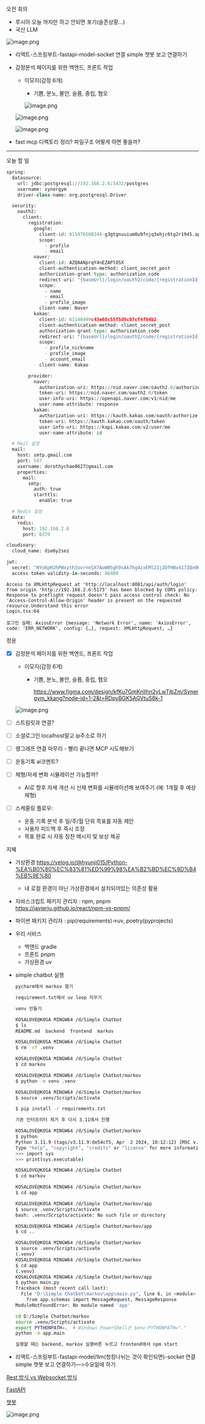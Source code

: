 오전 회의

- 루시아 오늘 까지만 하고 안되면 포기(슬픈상황…)
- 국산 LLM

![image.png](attachment:593fe8a9-27f5-40c3-8e4a-18ccc5d1c058:image.png)

- 리액트-스프링부트-fastapi-model-socket 연결 simple 챗봇 보고 연결하기
- 감정분석 페이지를 위한 백엔드, 프론트 작업
    - 이모지(감정 6개)
        - 기쁨, 분노, 불안, 슬픔, 중립, 혐오
        
        ![image.png](attachment:8430e7fb-fbcf-4836-9cda-2c98fa17644f:image.png)
        
    
    ![image.png](attachment:f9ea7c52-2820-45f4-9695-4c7d14d441bc:image.png)
    
    ![image.png](attachment:72404d9f-31e0-4995-9d0f-f8ccbfd2bead:image.png)
    
- fast mcp 디렉토리 정리? 파일구조 어떻게 하면 좋을까?

---

오늘 할 일

```python
spring:
  datasource:
    url: jdbc:postgresql://192.168.2.6:5432/postgres
    username: synergym
    driver-class-name: org.postgresql.Driver

  security:
    oauth2:
      client:
        registration:
          google:
            client-id: 815976508244-g3gtgnuuium8u9fnjq3ehjc6tg2r1945.apps.googleusercontent.com
            scope:
              - profile
              - email
          naver:
            client-id: AZQAANprqY4nEZAPlOSX
            client-authentication-method: client_secret_post
            authorization-grant-type: authorization_code
            redirect-uri: "{baseUrl}/login/oauth2/code/{registrationId}"
            scope:
              - name
              - email
              - profile_image
            client-name: Naver
          kakao:
            client-id: 63140499c43e68c55f5d9c87cf4f84b2
            client-authentication-method: client_secret_post
            authorization-grant-type: authorization_code
            redirect-uri: "{baseUrl}/login/oauth2/code/{registrationId}"
            scope:
              - profile_nickname
              - profile_image
              - account_email
            client-name: Kakao

        provider:
          naver:
            authorization-uri: https://nid.naver.com/oauth2.0/authorize
            token-uri: https://nid.naver.com/oauth2.0/token
            user-info-uri: https://openapi.naver.com/v1/nid/me
            user-name-attribute: response
          kakao:
            authorization-uri: https://kauth.kakao.com/oauth/authorize
            token-uri: https://kauth.kakao.com/oauth/token
            user-info-uri: https://kapi.kakao.com/v2/user/me
            user-name-attribute: id

  # Mail 설정
  mail:
    host: smtp.gmail.com
    port: 587
    username: dorothychae0627@gmail.com
    properties:
      mail:
        smtp:
          auth: true
          starttls:
            enable: true

  # Redis 설정
  data:
    redis:
      host: 192.168.2.6
      port: 6379

cloudinary:
  cloud_name: die6y2sez

jwt:
  secret: "NYo6pH2hPWxyth3ovrnnSX7AoW0Sgh9sAk7hg4zxEMl2Ij2DfHBv417ZQx0KAxF3BvZ0un4IE9ZloiyVPFjRWw=="
  access-token-validity-in-seconds: 86400
```

```
Access to XMLHttpRequest at 'http://localhost:8081/api/auth/login' from origin 'http://192.168.2.6:5173' has been blocked by CORS policy: Response to preflight request doesn't pass access control check: No 'Access-Control-Allow-Origin' header is present on the requested resource.Understand this error
Login.tsx:64

로그인 실패: AxiosError {message: 'Network Error', name: 'AxiosError', code: 'ERR_NETWORK', config: {…}, request: XMLHttpRequest, …}
```

정윤

- [x]  감정분석 페이지를 위한 백엔드, 프론트 작업
    - 이모지(감정 6개)
        - 기쁨, 분노, 불안, 슬픔, 중립, 혐오
            
            https://www.figma.com/design/kfKu7GmKnIlhn2yLwTjbZm/Synergym_kkang?node-id=1-2&t=RDpyBGK5AGVtuS8k-1
            
    
    ![image.png](attachment:2cc595e3-22f6-440d-a384-9d030e3f9e11:image.png)
    
- [ ]  스트림릿과 연결?
- [ ]  소셜로그인 localhost말고 ip주소로 하기
- [ ]  랭그래프 연결 마무리 - 빨리 끝나면 MCP 시도해보기
- [ ]  운동기록 ai코멘트?
- [ ]  체형/자세 변화 시뮬레이션 가능할까?
    - AI로 향후 자세 개선 시 신체 변화를 시뮬레이션해 보여주기 (예: 1개월 후 예상 체형)
- [ ]  스케줄링 플로우:
    - 운동 기록 분석 후 일/주/월 단위 목표를 자동 제안
    - 사용자 피드백 후 즉시 조정
    - 목표 완료 시 자동 칭찬 메시지 및 보상 제공

지혜

- 가상환경
https://velog.io/@hyunji015/Python-%EA%B0%80%EC%83%81%ED%99%98%EA%B2%BD%EC%9D%B4%EB%9E%80
    - 내 로컬 환경이 아닌 가상환경에서 설치되어있는 의존성 활용
- 자바스크립트 패키지 관리자 : npm, pnpm
https://javierju.github.io/react/npm-vs-pnpm/
- 파이썬 패키지 관리자 : pip(requirements)→uv, poetry(pyprojects)
- 우리 서비스
    - 백엔드 gradle
    - 프론트 pnpm
    - 가상환경 uv
- simple chatbot 실행
    
    ```bash
    pycharm에서 markov 열기
    
    requirement.txt에서 uv loop 지우기
    
    venv 만들기
    
    KOSALOVE@KOSA MINGW64 /d/Simple Chatbot
    $ ls
    README.md  backend  frontend  markov
    
    KOSALOVE@KOSA MINGW64 /d/Simple Chatbot
    $ rm -rf .venv
    
    KOSALOVE@KOSA MINGW64 /d/Simple Chatbot                                                                    
    $ cd markov
    
    KOSALOVE@KOSA MINGW64 /d/Simple Chatbot/markov                                                             
    $ python -m venv .venv
    
    KOSALOVE@KOSA MINGW64 /d/Simple Chatbot/markov                                                             
    $ source .venv/Scripts/activate
    
    $ pip install -r requirements.txt
    
    기존 인터프리터 제거 후 다시 3.11에서 진행
    
    KOSALOVE@KOSA MINGW64 /d/Simple Chatbot/markov                                                             
    $ python
    Python 3.11.9 (tags/v3.11.9:de54cf5, Apr  2 2024, 10:12:12) [MSC v.1938 64 bit (AMD64)] on win32
    Type "help", "copyright", "credits" or "license" for more information.
    >>> import sys
    >>> print(sys.executable)
    
    KOSALOVE@KOSA MINGW64 /d/Simple Chatbot
    $ cd markov
    
    KOSALOVE@KOSA MINGW64 /d/Simple Chatbot/markov
    $ cd app
    
    KOSALOVE@KOSA MINGW64 /d/Simple Chatbot/markov/app
    $ source .venv/Scripts/activate
    bash: .venv/Scripts/activate: No such file or directory
    
    KOSALOVE@KOSA MINGW64 /d/Simple Chatbot/markov/app
    $ cd ..
    
    KOSALOVE@KOSA MINGW64 /d/Simple Chatbot/markov
    $ source .venv/Scripts/activate
    (.venv) 
    KOSALOVE@KOSA MINGW64 /d/Simple Chatbot/markov                                                             
    $ cd app
    (.venv) 
    KOSALOVE@KOSA MINGW64 /d/Simple Chatbot/markov/app                                                         
    $ python main.py
    Traceback (most recent call last):
      File "D:\Simple Chatbot\markov\app\main.py", line 6, in <module>
        from app.schemas import MessageRequest, MessageResponse
    ModuleNotFoundError: No module named 'app'
    
    cd D:/Simple Chatbot/markov
    source .venv/Scripts/activate
    export PYTHONPATH=.  # Windows PowerShell은 $env:PYTHONPATH="."
    python -m app.main
    
    실행할 때는 backend, markov 실행버튼 누르고 frontend에서 npm start
    ```
    
- 리액트-스프링부트-fastapi-model/llm(청킹나뉘는 것이 확인되면)-socket 연결 simple 챗봇 보고 연결하기—>수요일에 하기

[Rest 방식 vs Websocket 방식](https://www.notion.so/Rest-vs-Websocket-2308e23243828007a922c83ac1af3fc1?pvs=21)

[FastAPI](https://www.notion.so/FastAPI-2308e2324382800abc46e8d91f448354?pvs=21)

[챗봇](https://www.notion.so/2308e232438280d5bea7e787f7c70484?pvs=21)

![image.png](attachment:4052aed9-9438-4078-be6a-80c240a849b4:image.png)